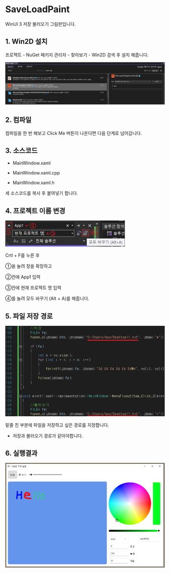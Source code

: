 # SaveLoadPaint

WinUI 3 저장 불러오기 그림판입니다.

## 1. Win2D 설치
프로젝트 - NuGet 패키지 관리자 - 찾아보기 - Win2D 검색 후 설치 해줍니다.

![1](/img/1.png)

## 2. 컴파일
컴파일을 한 번 해보고 Click Me 버튼이 나온다면 다음 단계로 넘어갑니다.

## 3. 소스코드

- MainWindow.xaml

- MainWindow.xaml.cpp

- MainWindow.xaml.h

세 소스코드를 복사 후 붙여넣기 합니다.

## 4. 프로젝트 이름 변경

![2](/img/2.png)

Crtl + F를 누른 후

①을 눌려 창을 확장하고

②칸에 App1 입력

③칸에 현재 프로젝트 명 입력

④를 눌려 모두 바꾸기 (Alt + A)를 해줍니다.

## 5. 파일 저장 경로

![3](/img/3.png)

밑줄 친 부분에 파일을 저장하고 싶은 경로를 지정합니다.

* 저장과 불러오기 경로가 같아야합니다.

## 6. 실행결과

![4](/img/4.png)
